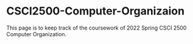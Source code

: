 # CSCI2500-Computer-Organizaion

This page is to keep track of the coursework of 2022 Spring CSCI 2500 Computer Organization.
